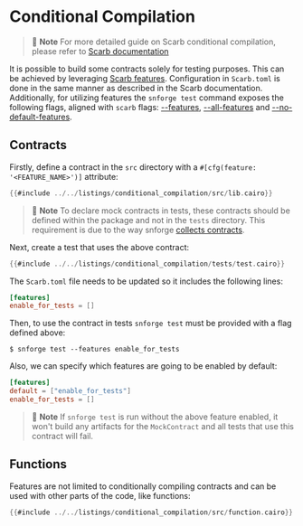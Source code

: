 # Conditional Compilation

> 📝 **Note**
> For more detailed guide on Scarb conditional compilation, please refer to [Scarb documentation](https://docs.swmansion.com/scarb/docs/reference/conditional-compilation.html)


It is possible to build some contracts solely for testing purposes.
This can be achieved by leveraging [Scarb features](https://docs.swmansion.com/scarb/docs/reference/conditional-compilation.html#features).
Configuration in `Scarb.toml` is done in the same manner as described in the Scarb documentation.
Additionally, for utilizing features the `snforge test` command exposes the following flags, aligned with `scarb` flags:
[--features](../appendix/snforge/test.md#-f---features-features),
[--all-features](../appendix/snforge/test.md#--all-features) and [--no-default-features](../appendix/snforge/test.md#--no-default-features).

## Contracts

Firstly, define a contract in the `src` directory with a `#[cfg(feature: '<FEATURE_NAME>')]` attribute:

```rust
{{#include ../../listings/conditional_compilation/src/lib.cairo}}
```

> 📝 **Note**
> To declare mock contracts in tests, these contracts should be defined within the package and not in the `tests` directory.
> This requirement is due to the way snforge [collects contracts](../testing/contracts-collection.md).


Next, create a test that uses the above contract:

```rust
{{#include ../../listings/conditional_compilation/tests/test.cairo}}
```

The `Scarb.toml` file needs to be updated so it includes the following lines:

```toml
[features]
enable_for_tests = []
```

Then, to use the contract in tests `snforge test` must be provided with a flag defined above:

```shell
$ snforge test --features enable_for_tests
```

Also, we can specify which features are going to be enabled by default:

```toml
[features]
default = ["enable_for_tests"]
enable_for_tests = []
```

> 📝 **Note**
> If `snforge test` is run without the above feature enabled, it won't build any artifacts for the `MockContract` and all tests that use this contract will fail.

## Functions

Features are not limited to conditionally compiling contracts and can be used with other parts of the code, like functions:

```rust
{{#include ../../listings/conditional_compilation/src/function.cairo}}
```
